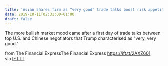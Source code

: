 ```yaml
---
title: 'Asian shares firm as “very good” trade talks boost risk appetite'
date: 2019-10-11T02:31:00+01:00
draft: false
---
```


The more bullish market mood came after a first day of trade talks between top U.S. and Chinese negotiators that Trump characterised as "very, very good."  
  
from The Financial ExpressThe Financial Express https://ift.tt/2AXZ601  
via [IFTTT](https://ifttt.com/?ref=da&site=blogger)